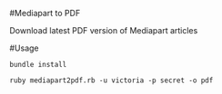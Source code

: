 #Mediapart to PDF

Download latest PDF version of Mediapart articles

#Usage

`bundle install`

`ruby mediapart2pdf.rb -u victoria -p secret -o pdf`

